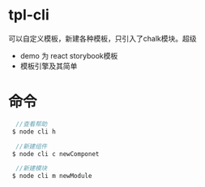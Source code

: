 
# tpl-cli
可以自定义模板，新建各种模板，只引入了chalk模块。超级
* demo 为 react storybook模板
* 模板引擎及其简单
# 命令
```js
  //查看帮助
 $ node cli h
```
```js
  //新建组件
 $ node cli c newComponet
```
```js
  //新建模块
 $ node cli m newModule
```

